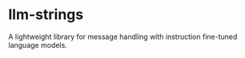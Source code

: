 # llm-strings
A lightweight library for message handling with instruction fine-tuned language models.
